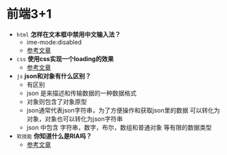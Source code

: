 # 前端3+1
- `html` **怎样在文本框中禁用中文输入法？**
    - ime-mode:disabled
    - [参考文章](https://www.cnblogs.com/longhao510/p/5476926.html)
- `css` **使用css实现一个loading的效果**
    - [参考文章](https://www.cnblogs.com/jr1993/p/4622039.html)
- `js` **json和对象有什么区别？**
    - 有区别
    - json 是来描述和传输数据的一种数据格式
    - 对象则包含了对象原型
    - json通常代表json字符串，为了方便操作和获取json里的数据 可以转化为对象，对象也可以转化为json字符串
    - json 中包含 字符串，数字，布尔，数组和普通对象 等有限的数据类型
- `软技能` **你知道什么是RIA吗？**
    - [参考文章](https://blog.csdn.net/qq_35579481/article/details/88734791)